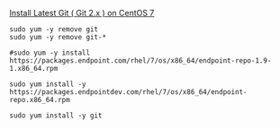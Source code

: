 [Install Latest Git ( Git 2.x ) on CentOS 7](https://computingforgeeks.com/how-to-install-latest-version-of-git-git-2-x-on-centos-7/)







```shell
sudo yum -y remove git
sudo yum -y remove git-*

#sudo yum -y install https://packages.endpoint.com/rhel/7/os/x86_64/endpoint-repo-1.9-1.x86_64.rpm

sudo yum install -y https://packages.endpointdev.com/rhel/7/os/x86_64/endpoint-repo.x86_64.rpm

sudo yum install -y git
```

